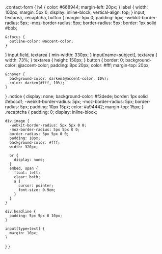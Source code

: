 .contact-form {
  h4 {
    color: #668944;
    margin-left: 20px;
  }
  label {
    width: 100px;
    margin: 5px 0;
    display: inline-block;
    vertical-align: top;
  }
  input, textarea, .recaptcha, button {
    margin: 5px 0;
    padding: 5px;
    -webkit-border-radius: 5px;
    -moz-border-radius: 5px;
    border-radius: 5px;
    border: 1px solid #bbb;

    &:focus {
      outline-color: @accent-color;
    }
  }
  input.field, textarea {
    min-width: 330px;
  }
  input[name=subject], textarea {
    width: 73%;
  }
  textarea {
    height: 150px;
  }
  button {
    border: 0;
    background-color: @accent-color;
    padding: 8px 20px;
    color: #fff;
    margin-top: 20px;

    &:hover {
      background-color: darken(@accent-color, 10%);
      color: darken(#fff, 10%);
    }
  }
  .notice {
    display: none;
    background-color: #f2dede;
    border: 1px solid #ebccd1;
    -webkit-border-radius: 5px;
    -moz-border-radius: 5px;
    border-radius: 5px;
    padding: 10px 15px;
    color: #a94442;
    margin-top: 15px;
  }
  .recaptcha {
    padding: 0;
    display: inline-block;

    div.image {
      -webkit-border-radius: 5px 5px 0 0;
      -moz-border-radius: 5px 5px 0 0;
      border-radius: 5px 5px 0 0;
      padding: 10px;
      background-color: #fff;
      width: 320px;

      br {
        display: none;
      }
      embed, span {
        float: left;
        clear: both;
        a {
          cursor: pointer;
          font-size: 0.9em;
        }
      }
    }

    div.headline {
      padding: 5px 5px 0 10px;
    }

    input[type=text] {
      margin: 10px;
    }
  }
}
